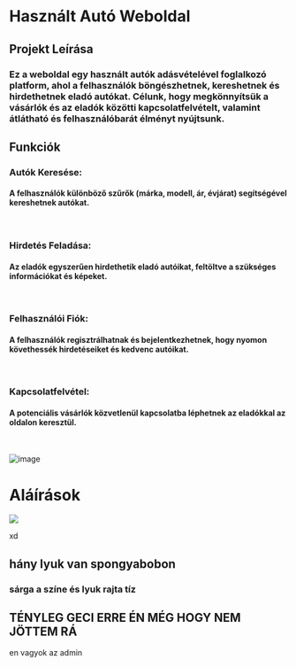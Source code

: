 # Használt Autó Weboldal 
## Projekt Leírása
### Ez a weboldal egy használt autók adásvételével foglalkozó platform, ahol a felhasználók böngészhetnek, kereshetnek és hirdethetnek eladó autókat. Célunk, hogy megkönnyítsük a vásárlók és az eladók közötti kapcsolatfelvételt, valamint átlátható és felhasználóbarát élményt nyújtsunk.

## Funkciók
<h3> Autók Keresése:</h3>
<h4>A felhasználók különböző szűrők (márka, modell, ár, évjárat) segítségével kereshetnek autókat.</h4><br>
<h3>Hirdetés Feladása:</h3> <h4>Az eladók egyszerűen hirdethetik eladó autóikat, feltöltve a szükséges információkat és képeket.</h4><br>
<h3>Felhasználói Fiók:</h3> <h4>A felhasználók regisztrálhatnak és bejelentkezhetnek, hogy nyomon követhessék hirdetéseiket és kedvenc autóikat.</h4><br>
<h3>Kapcsolatfelvétel:</h3> <h4>A potenciális vásárlók közvetlenül kapcsolatba léphetnek az eladókkal az oldalon keresztül.</h4><br>





![image](https://github.com/user-attachments/assets/32f5b570-d37a-462a-bf97-6e6199583450)


# Aláírások
<img src='https://cdn.discordapp.com/attachments/1268017598910697492/1305300794521944064/attachment-1-4.gif?ex=67d8a498&is=67d75318&hm=5894d80df4b09e976ba98b79b3280bc6f3e29867938780e40a2a999db9624326&'>

xd

## hány lyuk van spongyabobon

### sárga a színe és lyuk rajta tíz

## TÉNYLEG GECI ERRE ÉN MÉG HOGY NEM JÖTTEM RÁ
en vagyok az admin

